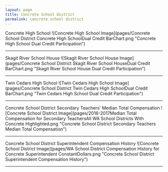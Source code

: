 ```yaml
---
layout: page
title: Concrete School District
permalink: concrete school district
---
```



Concrete High School
![Concrete High School Image](pages/Concrete School District Concrete High SchoolDual Credit BarChart.png "Concrete High School Dual Credit Participation")

___

Skagit River School House
![Skagit River School House Image](pages/Concrete School District Skagit River School HouseDual Credit BarChart.png "Skagit River School House Dual Credit Participation")

___

Twin Cedars High School
![Twin Cedars High School Image](pages/Concrete School District Twin Cedars High SchoolDual Credit BarChart.png "Twin Cedars High School Dual Credit Participation")

___

Concrete School District Secondary Teachers' Median Total Compensation
![Concrete School District Image](pages/2016-2017Median Total Compensation for Secondary TeachersAll WA School Districts With Concrete Highlighted.png "Concrete School District Secondary Teachers Median Total Compensation")

___

Concrete School District Superintendent Compensation History
![Concrete School District Image](pages/WA School District Compensation History for Concrete Superintendent ConstantDollars.png "Concrete School District Superintendent Compensation History")

___

